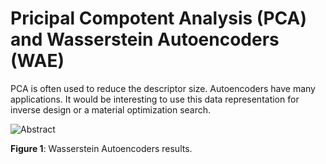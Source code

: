 # Pricipal Compotent Analysis (PCA) and Wasserstein Autoencoders (WAE)

PCA is often used to reduce the descriptor size. Autoencoders have many applications. It would be interesting to use this data representation for inverse design or a material optimization search.

![Abstract](https://github.com/hostas/EDA-and-ML-for-Perovskites/blob/master/Graphics/WAE.png)

**Figure 1**:  Wasserstein Autoencoders results.
